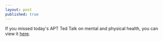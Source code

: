 ```yaml
---
layout: post
published: true
---
```

If you missed today's APT Ted Talk on mental and physical health, you can view it [here](https://docs.google.com/presentation/d/1GFaNfhy4es7UcRHBRAuwztiTWvqyEfIaD6-wMwE8R1I/edit?usp=sharing).

